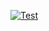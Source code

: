 [![Test](https://github.com/kwmt/leetcode/actions/workflows/test.yaml/badge.svg?branch=master)](https://github.com/kwmt/leetcode/actions/workflows/test.yaml)